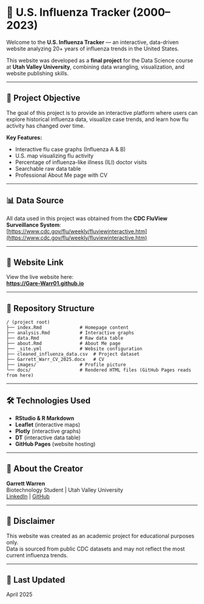 # 🦠 U.S. Influenza Tracker (2000–2023)

Welcome to the **U.S. Influenza Tracker** — an interactive, data-driven website analyzing 20+ years of influenza trends in the United States.

This website was developed as a **final project** for the Data Science course at **Utah Valley University**, combining data wrangling, visualization, and website publishing skills.

---

## 🎯 Project Objective

The goal of this project is to provide an interactive platform where users can explore historical influenza data, visualize case trends, and learn how flu activity has changed over time.

**Key Features:**
- Interactive flu case graphs (Influenza A & B)
- U.S. map visualizing flu activity
- Percentage of influenza-like illness (ILI) doctor visits
- Searchable raw data table
- Professional About Me page with CV

---

## 📊 Data Source

All data used in this project was obtained from the **CDC FluView Surveillance System**:  
[https://www.cdc.gov/flu/weekly/fluviewinteractive.htm](https://www.cdc.gov/flu/weekly/fluviewinteractive.htm)

---

## 🚀 Website Link

View the live website here:  
**https://Gare-Warr01.github.io**

---

## 📂 Repository Structure

```
/ (project root)
├── index.Rmd              # Homepage content
├── analysis.Rmd           # Interactive graphs
├── data.Rmd               # Raw data table
├── about.Rmd              # About Me page
├── _site.yml              # Website configuration
├── cleaned_influenza_data.csv  # Project dataset
├── Garrett_Warr_CV_2025.docx   # CV
├── images/                # Profile picture
└── docs/                  # Rendered HTML files (GitHub Pages reads from here)
```

---

## 🛠️ Technologies Used

- **RStudio & R Markdown**
- **Leaflet** (interactive maps)
- **Plotly** (interactive graphs)
- **DT** (interactive data table)
- **GitHub Pages** (website hosting)

---

## 👤 About the Creator

**Garrett Warren**  
Biotechnology Student | Utah Valley University  
[LinkedIn](https://www.linkedin.com/) | [GitHub](https://github.com/Gare-Warr01)

---

## 📌 Disclaimer

This website was created as an academic project for educational purposes only.  
Data is sourced from public CDC datasets and may not reflect the most current influenza trends.

---

## 📝 Last Updated

April 2025
